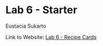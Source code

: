 # Lab 6 - Starter

Eustacia Sukarto

Link to Website: [Lab 6 - Recipe Cards](https://eustaciasukarto.github.io/fa22-cse110-lab6/?imgSrc=adf&imgAlt=adf&titleTxt=adf&titleLnk=https%3A%2F%2Fwww.delish.com%2Fholiday-recipes%2Fhalloween%2Fa28637917%2Fghost-cookies-recipe%2F&rating=2&numRatings=2&organization=adf&lengthTime=adf&ingredients=adf)